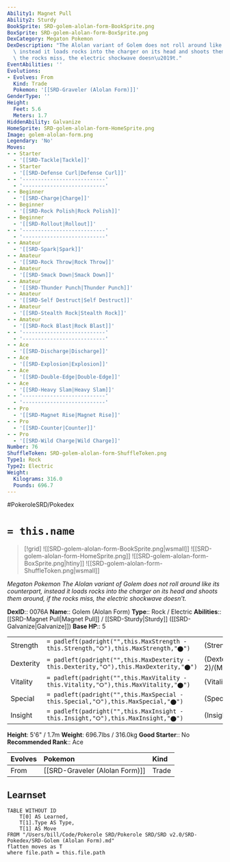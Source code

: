 ```yaml
---
Ability1: Magnet Pull
Ability2: Sturdy
BookSprite: SRD-golem-alolan-form-BookSprite.png
BoxSprite: SRD-golem-alolan-form-BoxSprite.png
DexCategory: Megaton Pokemon
DexDescription: "The Alolan variant of Golem does not roll around like its counterpart,\
  \ instead it loads rocks into the charger on its head and shoots them around, if\
  \ the rocks miss, the electric shockwave doesn\u2019t."
EventAbilities: ''
Evolutions:
- Evolves: From
  Kind: Trade
  Pokemon: '[[SRD-Graveler (Alolan Form)]]'
GenderType: ''
Height:
  Feet: 5.6
  Meters: 1.7
HiddenAbility: Galvanize
HomeSprite: SRD-golem-alolan-form-HomeSprite.png
Image: golem-alolan-form.png
Legendary: 'No'
Moves:
- - Starter
  - '[[SRD-Tackle|Tackle]]'
- - Starter
  - '[[SRD-Defense Curl|Defense Curl]]'
- - '---------------------------'
  - '---------------------------'
- - Beginner
  - '[[SRD-Charge|Charge]]'
- - Beginner
  - '[[SRD-Rock Polish|Rock Polish]]'
- - Beginner
  - '[[SRD-Rollout|Rollout]]'
- - '---------------------------'
  - '---------------------------'
- - Amateur
  - '[[SRD-Spark|Spark]]'
- - Amateur
  - '[[SRD-Rock Throw|Rock Throw]]'
- - Amateur
  - '[[SRD-Smack Down|Smack Down]]'
- - Amateur
  - '[[SRD-Thunder Punch|Thunder Punch]]'
- - Amateur
  - '[[SRD-Self Destruct|Self Destruct]]'
- - Amateur
  - '[[SRD-Stealth Rock|Stealth Rock]]'
- - Amateur
  - '[[SRD-Rock Blast|Rock Blast]]'
- - '---------------------------'
  - '---------------------------'
- - Ace
  - '[[SRD-Discharge|Discharge]]'
- - Ace
  - '[[SRD-Explosion|Explosion]]'
- - Ace
  - '[[SRD-Double-Edge|Double-Edge]]'
- - Ace
  - '[[SRD-Heavy Slam|Heavy Slam]]'
- - '---------------------------'
  - '---------------------------'
- - Pro
  - '[[SRD-Magnet Rise|Magnet Rise]]'
- - Pro
  - '[[SRD-Counter|Counter]]'
- - Pro
  - '[[SRD-Wild Charge|Wild Charge]]'
Number: 76
ShuffleToken: SRD-golem-alolan-form-ShuffleToken.png
Type1: Rock
Type2: Electric
Weight:
  Kilograms: 316.0
  Pounds: 696.7
---
```


#PokeroleSRD/Pokedex

# `= this.name`

> [!grid]
> ![[SRD-golem-alolan-form-BookSprite.png|wsmall]]
> ![[SRD-golem-alolan-form-HomeSprite.png]]
> ![[SRD-golem-alolan-form-BoxSprite.png|htiny]]
> ![[SRD-golem-alolan-form-ShuffleToken.png|wsmall]]


*Megaton Pokemon*
*The Alolan variant of Golem does not roll around like its counterpart, instead it loads rocks into the charger on its head and shoots them around, if the rocks miss, the electric shockwave doesn’t.*

**DexID**:: 0076A
**Name**:: Golem (Alolan Form)
**Type**:: Rock / Electric
**Abilities**:: [[SRD-Magnet Pull|Magnet Pull]] / [[SRD-Sturdy|Sturdy]] ([[SRD-Galvanize|Galvanize]])
**Base HP**:: 5

|           |                                                                                        |                                          |
| --------- | -------------------------------------------------------------------------------------- | ---------------------------------------- |
| Strength  | `= padleft(padright("",this.MaxStrength - this.Strength,"⭘"),this.MaxStrength,"⬤")`    | (Strength::3)/(MaxStrength::7)   |
| Dexterity | `= padleft(padright("",this.MaxDexterity - this.Dexterity,"⭘"),this.MaxDexterity,"⬤")` | (Dexterity:: 2)/(MaxDexterity::4) |
| Vitality  | `= padleft(padright("",this.MaxVitality - this.Vitality,"⭘"),this.MaxVitality,"⬤")`    | (Vitality::3)/(MaxVitality::7)   |
| Special   | `= padleft(padright("",this.MaxSpecial - this.Special,"⭘"),this.MaxSpecial,"⬤")`       | (Special::2)/(MaxSpecial::4)     |
| Insight   | `= padleft(padright("",this.MaxInsight - this.Insight,"⭘"),this.MaxInsight,"⬤")`       | (Insight::2)/(MaxInsight::4)     |

**Height**: 5'6" / 1.7m
**Weight**: 696.7lbs / 316.0kg
**Good Starter**:: No
**Recommended Rank**:: Ace

| Evolves   | Pokemon                        | Kind   |
|:----------|:-------------------------------|:-------|
| From      | [[SRD-Graveler (Alolan Form)]] | Trade  |

## Learnset

```dataview
TABLE WITHOUT ID
    T[0] AS Learned,
    T[1].Type AS Type,
    T[1] AS Move
FROM "/Users/bill/Code/Pokerole SRD/Pokerole SRD/SRD v2.0/SRD-Pokedex/SRD-Golem (Alolan Form).md"
flatten moves as T
where file.path = this.file.path
```
